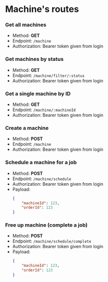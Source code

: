 # Machine's routes

### Get all machines 
- Method: **GET**
- Endpoint: `/machine`
- Authorization: Bearer token given from login

### Get machines by status
- Method: **GET**
- Endpoint: `/machine/filter/:status`
- Authorization: Bearer token given from login

### Get a single machine by ID
- Method: **GET**
- Endpoint: `/machine/:machineId`
- Authorization: Bearer token given from login

### Create a machine
- Method: **POST**
- Endpoint: `/machine`
- Authorization: Bearer token given from login

### Schedule a machine for a job
- Method: **POST**
- Endpoint: `/machine/schedule`
- Authorization: Bearer token given from login
- Payload:
    ```JSON
    {
        "machineId": 123,
        "orderId": 123
    }
    ```

### Free up machine (complete a job)
- Method: **POST**
- Endpoint: `/machine/schedule/complete`
- Authorization: Bearer token given from login
- Payload:
    ```JSON
    {
        "machineId": 123,
        "orderId": 123
    }
    ```
